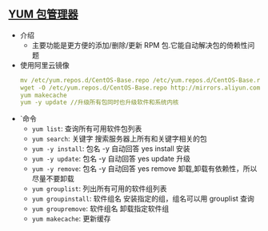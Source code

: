 ## [YUM 包管理器](https://static.zhufengpeixun.com/grow/html/125.6.linux-install.html#t22.%20YUM%E5%9C%A8%E7%BA%BF%E7%AE%A1%E7%90%86)

- 介绍
  - 主要功能是更方便的添加/删除/更新 RPM 包.它能自动解决包的倚赖性问题
- 使用阿里云镜像
  ```yml
  mv /etc/yum.repos.d/CentOS-Base.repo /etc/yum.repos.d/CentOS-Base.repo.backup
  wget -O /etc/yum.repos.d/CentOS-Base.repo http://mirrors.aliyun.com/repo/Centos-7.repo
  yum makecache
  yum -y update //升级所有包同时也升级软件和系统内核
  ```
- `命令
  - `yum list`: 查询所有可用软件包列表
  - `yum search`: 关键字 搜索服务器上所有和关键字相关的包
  - `yum -y install`: 包名 -y 自动回答 yes install 安装
  - `yum -y update`: 包名 -y 自动回答 yes update 升级
  - `yum -y remove`: 包名 -y 自动回答 yes remove 卸载,卸载有依赖性，所以尽量不要卸载
  - `yum grouplist`: 列出所有可用的软件组列表
  - `yum groupinstall`: 软件组名 安装指定的组，组名可以用 grouplist 查询
  - `yum groupremove`: 软件组名 卸载指定软件组
  - `yum makecache`: 更新缓存
